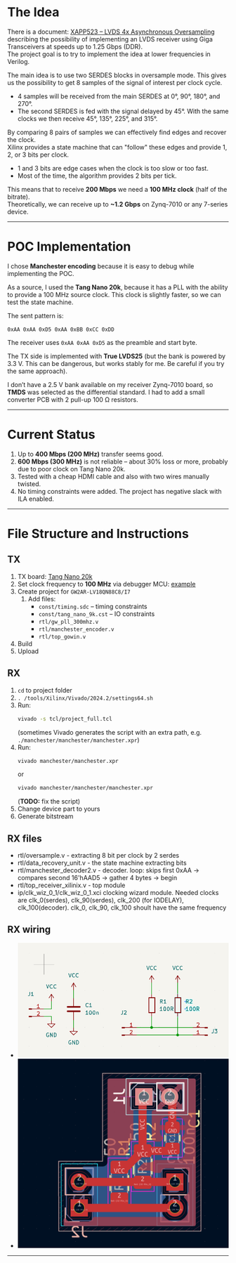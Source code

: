 # The Idea
There is a document: [XAPP523 – LVDS 4x Asynchronous Oversampling](https://docs.amd.com/v/u/en-US/xapp523-lvds-4x-asynchronous-oversampling) describing the possibility of implementing an LVDS receiver using Giga Transceivers at speeds up to 1.25 Gbps (DDR).  
The project goal is to try to implement the idea at lower frequencies in Verilog.

The main idea is to use two SERDES blocks in oversample mode. This gives us the possibility to get 8 samples of the signal of interest per clock cycle.

- 4 samples will be received from the main SERDES at 0°, 90°, 180°, and 270°.  
- The second SERDES is fed with the signal delayed by 45°. With the same clocks we then receive 45°, 135°, 225°, and 315°.  

By comparing 8 pairs of samples we can effectively find edges and recover the clock.  
Xilinx provides a state machine that can "follow" these edges and provide 1, 2, or 3 bits per clock.  

- 1 and 3 bits are edge cases when the clock is too slow or too fast.  
- Most of the time, the algorithm provides 2 bits per tick.  

This means that to receive **200 Mbps** we need a **100 MHz clock** (half of the bitrate).  
Theoretically, we can receive up to **~1.2 Gbps** on Zynq-7010 or any 7-series device.  

---

# POC Implementation
I chose **Manchester encoding** because it is easy to debug while implementing the POC.  

As a source, I used the **Tang Nano 20k**, because it has a PLL with the ability to provide a 100 MHz source clock. This clock is slightly faster, so we can test the state machine.  

The sent pattern is:  
```
0xAA 0xAA 0xD5 0xAA 0xBB 0xCC 0xDD
```

The receiver uses `0xAA 0xAA 0xD5` as the preamble and start byte.  

The TX side is implemented with **True LVDS25** (but the bank is powered by 3.3 V. This can be dangerous, but works stably for me. Be careful if you try the same approach).  

I don’t have a 2.5 V bank available on my receiver Zynq-7010 board, so **TMDS** was selected as the differential standard. I had to add a small converter PCB with 2 pull-up 100 Ω resistors.  

---

# Current Status
1. Up to **400 Mbps (200 MHz)** transfer seems good.  
2. **600 Mbps (300 MHz)** is not reliable – about 30% loss or more, probably due to poor clock on Tang Nano 20k.  
3. Tested with a cheap HDMI cable and also with two wires manually twisted.  
4. No timing constraints were added. The project has negative slack with ILA enabled.  

---

# File Structure and Instructions  

## TX
1. TX board: [Tang Nano 20k](https://wiki.sipeed.com/hardware/en/tang/tang-nano-20k/nano-20k.html)  
2. Set clock frequency to **100 MHz** via debugger MCU: [example](https://wiki.sipeed.com/hardware/en/tang/tang-nano-20k/example/unbox.html)  
3. Create project for `GW2AR-LV18QN88C8/I7`  
   1. Add files:  
      - `const/timing.sdc` – timing constraints  
      - `const/tang_nano_9k.cst` – IO constraints  
      - `rtl/gw_pll_300mhz.v`  
      - `rtl/manchester_encoder.v`  
      - `rtl/top_gowin.v`  
4. Build  
5. Upload  

## RX
1. `cd` to project folder  
2. `. /tools/Xilinx/Vivado/2024.2/settings64.sh`  
3. Run:  
   ```bash
   vivado -s tcl/project_full.tcl
   ```
   (sometimes Vivado generates the script with an extra path, e.g. `./manchester/manchester/manchester.xpr`)  
4. Run:  
   ```bash
   vivado manchester/manchester.xpr
   ```
   or  
   ```bash
   vivado manchester/manchester/manchester.xpr
   ```
   (**TODO:** fix the script)  
5. Change device part to yours  
6. Generate bitstream  

## RX files
 - rtl/oversample.v - extracting 8 bit per clock by 2 serdes
 - rtl/data_recovery_unit.v - the state machine extracting bits
 - rtl/manchester_decoder2.v - decoder. loop: skips first 0xAA ->  compares second 16'hAAD5 ->  gather 4 bytes -> begin
 - rtl/top_receiver_xilinix.v - top module
 - ip/clk_wiz_0_1/clk_wiz_0_1.xci clocking wizard module. Needed clocks are clk_0(serdes), clk_90(serdes), clk_200 (for IODELAY), clk_100(decoder). clk_0, clk_90, clk_100 shoult have the same frequency

## RX wiring 

- ![alt text](docs/images/receiver_schematic.png)
- ![alt text](docs/images/receiver_board.png)
---
